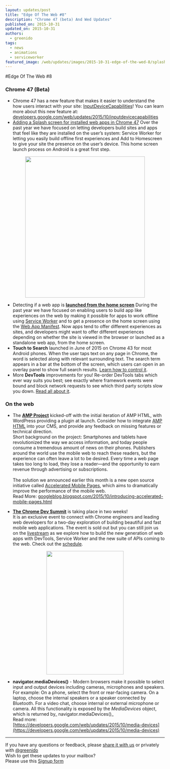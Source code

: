 ```yaml
---
layout: updates/post
title: "Edge Of The Web #8"
description: "Chrome 47 (beta) And Wed Updates"
published_on: 2015-10-31
updated_on: 2015-10-31
authors:
  - greenido
tags:
  - news
  - animations
  - serviceworker
featured_image: /web/updates/images/2015-10-31-edge-of-the-wed-8/splash-screen.gif
---
```


#Edge Of The Web \#8

### Chrome 47 (Beta)

* Chrome 47 has a new feature that makes it easier to understand the how users 
  interact with your site: 
  [InputDeviceCapabilities](http://rbyers.github.io/InputDevice/)!  You can learn more about this new feature at:
  [developers.google.com/web/updates/2015/10/inputdevicecapabilities](https://developers.google.com/web/updates/2015/10/inputdevicecapabilities)<br/>
* [Adding a Splash screen for installed web apps in Chrome 
  47](https://developers.google.com/web/updates/2015/10/splashscreen?hl=en)
  Over the past year we have focused on letting developers build sites and apps that feel like they are installed on the user’s system: Service Worker for letting you easily build offline first experiences and Add to Homescreen to give your site the presence on the user’s device. This home screen launch process on Android is a great first step. 
<center>
  <img 
  src="https://developers.google.com/web/updates/images/2015/10/splashscreen.gif" width="378" height="445" />
</center>

* Detecting if a web app is **[launched from the home 
  screen](https://developers.google.com/web/updates/2015/10/display-mode?hl=en)**
  During the past year we have focused on enabling users to build app like 
  experiences on the web by making it possible for apps to work offline using 
  [Service 
  Worker](https://developers.google.com/web/fundamentals/primers/service-workers) 
  and to get a presence on the home screen using the [Web App 
  Manifest](https://developers.google.com/web/fundamentals/engage-and-retain/simplified-app-installs). 
  Now apps tend to offer different experiences as sites, and developers might 
  want to offer different experiences depending on whether the site is viewed in 
  the browser or launched as a standalone web app, from the home screen.
* **Touch to Search** launched in June of 2015 on Chrome 43 for most Android 
  phones. When the user taps text on any page in Chrome, the word is selected 
  along with relevant surrounding text. The search term appears in a bar at the 
  bottom of the screen, which users can open in an overlay panel to show full 
  search results. [Learn how to control 
  it](https://developers.google.com/web/updates/2015/10/tap-to-search?hl=en).
* More **DevTools** improvements for you! Re-order DevTools tabs which ever way 
  suits you best; see exactly where framework events were bound and block 
  network requests to see which third party scripts slow you down. [Read all 
  about 
  it](https://developers.google.com/web/updates/2015/10/devtools-digest-reordering-tabs?hl=en).

### On the web

* The **[AMP Project](https://www.ampproject.org/)** kicked-off with the initial 
  iteration of AMP HTML, with WordPress providing a plugin at launch.  Consider how to integrate [AMP HTML](https://github.com/ampproject/amphtml) into your CMS, and provide any feedback on missing features or technical 
  direction.<br/> Short background on the project: Smartphones and tablets have revolutionized 
  the way we access information, and today people consume a tremendous amount of 
  news on their phones. Publishers around the world use the mobile web to reach 
  these readers, but the experience can often leave a lot to be desired. Every 
  time a web page takes too long to load, they lose a reader—and the opportunity 
  to earn revenue through advertising or subscriptions. <br/>
  <br/>
  The solution we announced earlier this month is a new open source initiative 
  called [Accelerated Mobile Pages](http://www.ampproject.org/), which aims to 
  dramatically improve the performance of the mobile web. <br/>
  Read More: 
  [googleblog.blogspot.com/2015/10/introducing-accelerated-mobile-pages.html](https://googleblog.blogspot.co.il/2015/10/introducing-accelerated-mobile-pages.html)

* **[The Chrome Dev Summit](https://developer.chrome.com/devsummit)** is 
  taking place in two weeks!<br/>
  It is an exclusive event to connect with Chrome engineers and leading web 
  developers for a two-day exploration of building beautiful and fast mobile web 
  applications. The event is sold out but you can still join us on the 
  [livestream](https://services.google.com/fb/forms/cds/) as we explore how to 
  build the new generation of web apps with DevTools, Service Worker and the new 
  suite of APIs coming to the web.  Check out the 
  [schedule](https://developer.chrome.com/devsummit/schedule).
<center>
<img src="/web/updates/images/2015-10-31-edge-of-the-wed-8/cds.png" width="244" height="389" />    
</center>

* **navigator.mediaDevices()** - Modern browsers make it possible to 
  select input and output devices including cameras, microphones and speakers. 
  For example: On a phone, select the front or rear-facing camera. On a laptop, 
  choose the internal speakers or a speaker connected by Bluetooth. For a video 
  chat, choose internal or external microphone or camera. All this functionality 
  is exposed by the _MediaDevices_ object, which is returned by_ 
  navigator.mediaDevices()_<br/>
  Read more: 
  [https://developers.google.com/web/updates/2015/10/media-devices](https://developers.google.com/web/updates/2015/10/media-devices)


- - -  
If you have any questions or feedback, please [share it with 
us](https://groups.google.com/d/forum/mobile-web-rock) or privately with 
[@greenido](https://twitter.com/greenido)  
Wish to get these updates to your mailbox?   
Please use this [Signup form](https://goo.gl/l6TN40)
